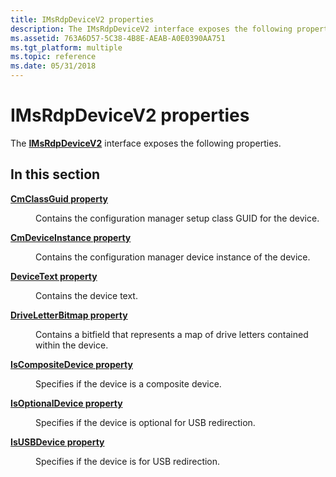 ```yaml
---
title: IMsRdpDeviceV2 properties
description: The IMsRdpDeviceV2 interface exposes the following properties.
ms.assetid: 763A6D57-5C38-4B8E-AEAB-A0E0390AA751
ms.tgt_platform: multiple
ms.topic: reference
ms.date: 05/31/2018
---
```


# IMsRdpDeviceV2 properties

The [**IMsRdpDeviceV2**](imsrdpdevicev2.md) interface exposes the following properties.

## In this section

<dl> <dt>

[**CmClassGuid property**](imsrdpdevicev2-cmclassguid.md)
</dt> <dd>

Contains the configuration manager setup class GUID for the device.

</dd> <dt>

[**CmDeviceInstance property**](imsrdpdevicev2-cmdeviceinstance.md)
</dt> <dd>

Contains the configuration manager device instance of the device.

</dd> <dt>

[**DeviceText property**](imsrdpdevicev2-devicetext.md)
</dt> <dd>

Contains the device text.

</dd> <dt>

[**DriveLetterBitmap property**](imsrdpdevicev2-driveletterbitmap.md)
</dt> <dd>

Contains a bitfield that represents a map of drive letters contained within the device.

</dd> <dt>

[**IsCompositeDevice property**](imsrdpdevicev2-iscompositedevice.md)
</dt> <dd>

Specifies if the device is a composite device.

</dd> <dt>

[**IsOptionalDevice property**](imsrdpdevicev2-isoptionaldevice.md)
</dt> <dd>

Specifies if the device is optional for USB redirection.

</dd> <dt>

[**IsUSBDevice property**](imsrdpdevicev2-isusbdevice.md)
</dt> <dd>

Specifies if the device is for USB redirection.

</dd> </dl>

 

 




